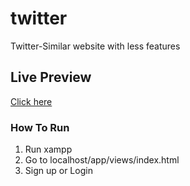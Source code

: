 # twitter
Twitter-Similar website with less features

<h2>Live Preview</h2>

<a href="https://asmaahamid02.github.io/twitter/app/views/index.html"/>Click here</a>

<h3>How To Run</h4>
<ol>
<li>Run xampp</li>
<li>Go to localhost/app/views/index.html</li>
<li>Sign up or Login</li>
</ol>

